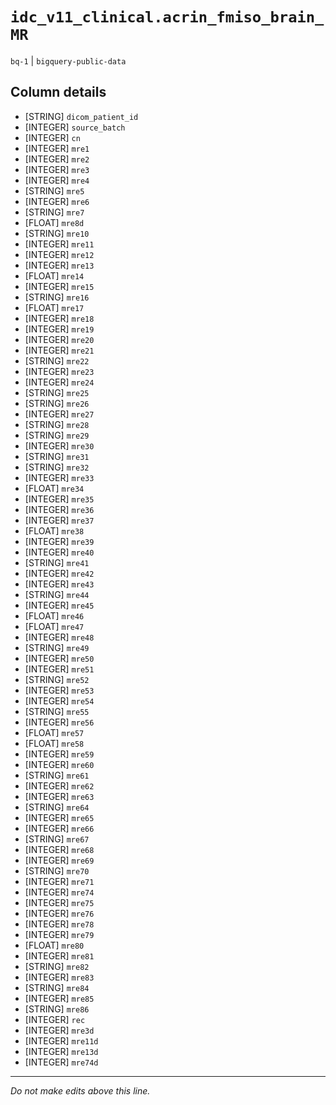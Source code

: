 # `idc_v11_clinical.acrin_fmiso_brain_MR`
`bq-1` | `bigquery-public-data`

## Column details
* [STRING]    `dicom_patient_id`
* [INTEGER]   `source_batch`
* [INTEGER]   `cn`
* [INTEGER]   `mre1`
* [INTEGER]   `mre2`
* [INTEGER]   `mre3`
* [INTEGER]   `mre4`
* [STRING]    `mre5`
* [INTEGER]   `mre6`
* [STRING]    `mre7`
* [FLOAT]     `mre8d`
* [STRING]    `mre10`
* [INTEGER]   `mre11`
* [INTEGER]   `mre12`
* [INTEGER]   `mre13`
* [FLOAT]     `mre14`
* [INTEGER]   `mre15`
* [STRING]    `mre16`
* [FLOAT]     `mre17`
* [INTEGER]   `mre18`
* [INTEGER]   `mre19`
* [INTEGER]   `mre20`
* [INTEGER]   `mre21`
* [STRING]    `mre22`
* [INTEGER]   `mre23`
* [INTEGER]   `mre24`
* [STRING]    `mre25`
* [STRING]    `mre26`
* [INTEGER]   `mre27`
* [STRING]    `mre28`
* [STRING]    `mre29`
* [INTEGER]   `mre30`
* [STRING]    `mre31`
* [STRING]    `mre32`
* [INTEGER]   `mre33`
* [FLOAT]     `mre34`
* [INTEGER]   `mre35`
* [INTEGER]   `mre36`
* [INTEGER]   `mre37`
* [FLOAT]     `mre38`
* [INTEGER]   `mre39`
* [INTEGER]   `mre40`
* [STRING]    `mre41`
* [INTEGER]   `mre42`
* [INTEGER]   `mre43`
* [STRING]    `mre44`
* [INTEGER]   `mre45`
* [FLOAT]     `mre46`
* [FLOAT]     `mre47`
* [INTEGER]   `mre48`
* [STRING]    `mre49`
* [INTEGER]   `mre50`
* [INTEGER]   `mre51`
* [STRING]    `mre52`
* [INTEGER]   `mre53`
* [INTEGER]   `mre54`
* [STRING]    `mre55`
* [INTEGER]   `mre56`
* [FLOAT]     `mre57`
* [FLOAT]     `mre58`
* [INTEGER]   `mre59`
* [INTEGER]   `mre60`
* [STRING]    `mre61`
* [INTEGER]   `mre62`
* [INTEGER]   `mre63`
* [STRING]    `mre64`
* [INTEGER]   `mre65`
* [INTEGER]   `mre66`
* [STRING]    `mre67`
* [INTEGER]   `mre68`
* [INTEGER]   `mre69`
* [STRING]    `mre70`
* [INTEGER]   `mre71`
* [INTEGER]   `mre74`
* [INTEGER]   `mre75`
* [INTEGER]   `mre76`
* [INTEGER]   `mre78`
* [INTEGER]   `mre79`
* [FLOAT]     `mre80`
* [INTEGER]   `mre81`
* [STRING]    `mre82`
* [INTEGER]   `mre83`
* [STRING]    `mre84`
* [INTEGER]   `mre85`
* [STRING]    `mre86`
* [INTEGER]   `rec`
* [INTEGER]   `mre3d`
* [INTEGER]   `mre11d`
* [INTEGER]   `mre13d`
* [INTEGER]   `mre74d`

-------------------------------------------------------------------------------
*Do not make edits above this line.*
